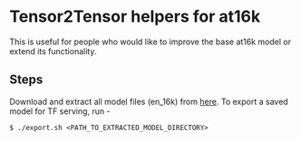 # Tensor2Tensor helpers for at16k
This is useful for people who would like to improve the base at16k model or extend its functionality.

## Steps
Download and extract all model files (en_16k) from [here](https://storage.googleapis.com/at16k-ce/models/t2t.tar.gz).
To export a saved model for TF serving, run - 
```
$ ./export.sh <PATH_TO_EXTRACTED_MODEL_DIRECTORY>
```

